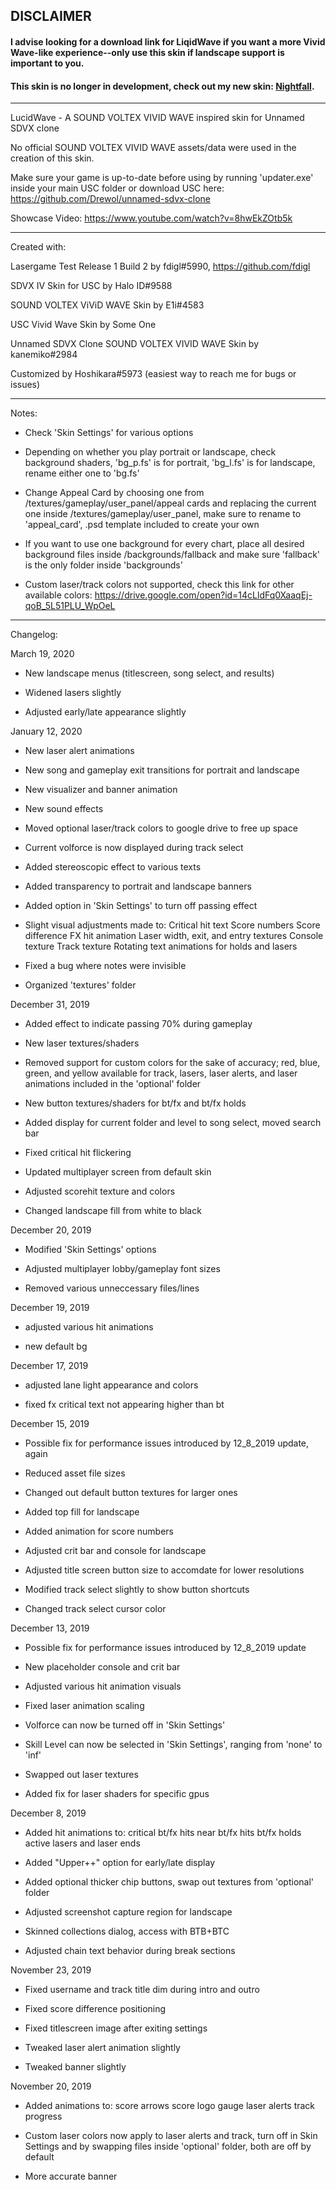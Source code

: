 ## DISCLAIMER

#### I advise looking for a download link for LiqidWave if you want a more Vivid Wave-like experience--only use this skin if landscape support is important to you.
#### This skin is no longer in development, check out my new skin: [Nightfall](https://github.com/Hoshikara/unnamed-usc-skin).

--------------------------------------------------------------------------------

LucidWave - A SOUND VOLTEX VIVID WAVE inspired skin for Unnamed SDVX clone

No official SOUND VOLTEX VIVID WAVE assets/data were used in the creation of this skin.

Make sure your game is up-to-date before using by running 'updater.exe' inside your main USC folder or download USC here: 
https://github.com/Drewol/unnamed-sdvx-clone

Showcase Video:
https://www.youtube.com/watch?v=8hwEkZOtb5k

--------------------------------------------------------------------------------

Created with:

Lasergame Test Release 1 Build 2 by fdigl#5990, https://github.com/fdigl

SDVX IV Skin for USC by Halo ID#9588

SOUND VOLTEX ViViD WAVE Skin by E1i#4583

USC Vivid Wave Skin by Some One

Unnamed SDVX Clone SOUND VOLTEX VIVID WAVE Skin by kanemiko#2984

Customized by Hoshikara#5973 (easiest way to reach me for bugs or issues)

--------------------------------------------------------------------------------

Notes:

- Check 'Skin Settings' for various options

- Depending on whether you play portrait or landscape, check background shaders, 'bg_p.fs' is for portrait, 'bg_l.fs' is for landscape, rename either one to 'bg.fs'
    
- Change Appeal Card by choosing one from /textures/gameplay/user_panel/appeal cards and replacing the current one
inside /textures/gameplay/user_panel, make sure to rename to 'appeal_card', .psd template included to create your own

- If you want to use one background for every chart, place all desired background files inside /backgrounds/fallback and make sure 'fallback' is the only folder inside 'backgrounds'

- Custom laser/track colors not supported, check this link for other available colors:
https://drive.google.com/open?id=14cLldFq0XaaqEj-qoB_5L51PLU_WpOeL

--------------------------------------------------------------------------------

Changelog:

March 19, 2020

- New landscape menus (titlescreen, song select, and results)

- Widened lasers slightly

- Adjusted early/late appearance slightly

January 12, 2020

- New laser alert animations

- New song and gameplay exit transitions for portrait and landscape

- New visualizer and banner animation

- New sound effects

- Moved optional laser/track colors to google drive to free up space

- Current volforce is now displayed during track select

- Added stereoscopic effect to various texts

- Added transparency to portrait and landscape banners

- Added option in 'Skin Settings' to turn off passing effect

- Slight visual adjustments made to:
    Critical hit text
    Score numbers
    Score difference
    FX hit animation
    Laser width, exit, and entry textures
    Console texture
    Track texture
    Rotating text animations for holds and lasers

- Fixed a bug where notes were invisible

- Organized 'textures' folder


December 31, 2019

- Added effect to indicate passing 70% during gameplay

- New laser textures/shaders

- Removed support for custom colors for the sake of accuracy; red, blue, green, and yellow available for track, lasers, laser alerts, and laser animations included in the 'optional' folder

- New button textures/shaders for bt/fx and bt/fx holds

- Added display for current folder and level to song select, moved search bar

- Fixed critical hit flickering

- Updated multiplayer screen from default skin

- Adjusted scorehit texture and colors

- Changed landscape fill from white to black

December 20, 2019

- Modified 'Skin Settings' options

- Adjusted multiplayer lobby/gameplay font sizes

- Removed various unneccessary files/lines

December 19, 2019

- adjusted various hit animations

- new default bg


December 17, 2019

- adjusted lane light appearance and colors

- fixed fx critical text not appearing higher than bt


December 15, 2019

- Possible fix for performance issues introduced by 12_8_2019 update, again

- Reduced asset file sizes

- Changed out default button textures for larger ones

- Added top fill for landscape

- Added animation for score numbers

- Adjusted crit bar and console for landscape

- Adjusted title screen button size to accomdate for lower resolutions

- Modified track select slightly to show button shortcuts

- Changed track select cursor color


December 13, 2019

- Possible fix for performance issues introduced by 12_8_2019 update

- New placeholder console and crit bar

- Adjusted various hit animation visuals

- Fixed laser animation scaling

- Volforce can now be turned off in 'Skin Settings'

- Skill Level can now be selected in 'Skin Settings', ranging from 'none' to 'inf'

- Swapped out laser textures

- Added fix for laser shaders for specific gpus


December 8, 2019

- Added hit animations to:
    critical bt/fx hits
    near bt/fx hits
    bt/fx holds
    active lasers and laser ends

- Added "Upper++" option for early/late display

- Added optional thicker chip buttons, swap out textures from 'optional' folder

- Adjusted screenshot capture region for landscape

- Skinned collections dialog, access with BTB+BTC

- Adjusted chain text behavior during break sections


November 23, 2019

- Fixed username and track title dim during intro and outro

- Fixed score difference positioning

- Fixed titlescreen image after exiting settings

- Tweaked laser alert animation slightly

- Tweaked banner slightly


November 20, 2019

- Added animations to:
    score arrows
    score logo
    gauge
    laser alerts
    track progress

- Custom laser colors now apply to laser alerts and track, turn off in Skin Settings and by swapping files inside 'optional' folder, both are off by default

- More accurate banner
